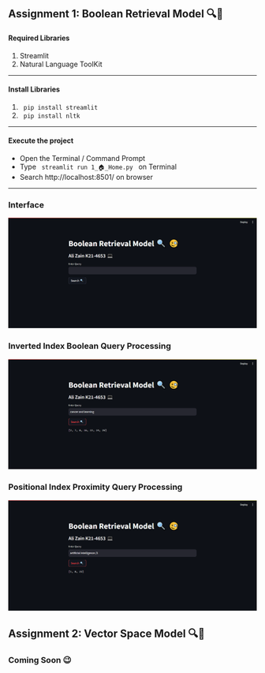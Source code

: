## Assignment 1: Boolean Retrieval Model 🔍🧐

#### Required Libraries 
  1. Streamlit
  2. Natural Language ToolKit

<hr>

#### Install Libraries
1. <code> pip install streamlit </code>
2. <code> pip install nltk </code>

<hr>

#### Execute the project
- Open the Terminal / Command Prompt
- Type <code> streamlit run 1_🏠_Home.py </code> on Terminal
- Search http://localhost:8501/ on browser
  
<hr>

### Interface

<img src="./Images/BRM_main.png">

### Inverted Index Boolean Query Processing

<img src="./Images//BRM_InvertedIndex.png">

### Positional Index Proximity Query Processing

<img src="./Images//BRM_PositionalIndex.png">


## Assignment 2: Vector Space Model 🔍🧐

### Coming Soon 😉 
